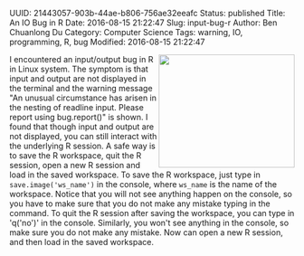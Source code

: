 UUID: 21443057-903b-44ae-b806-756ae32eeafc
Status: published
Title: An IO Bug in R
Date: 2016-08-15 21:22:47
Slug: input-bug-r
Author: Ben Chuanlong Du
Category: Computer Science
Tags: warning, IO, programming, R, bug
Modified: 2016-08-15 21:22:47

<img src="http://dclong.github.io/media/computer/bug.jpg" height="200" width="240" align="right"/>

I encountered an input/output bug in R in Linux system. 
The symptom is that input and output are not displayed in the terminal 
and the warning message 
"An unusual circumstance has arisen in the nesting of readline input. 
Please report using bug.report()" is shown. 
I found that though input and output are not displayed, you can still 
interact with the underlying R session. 
A safe way is to save the R workspace, quit the R session, open a new 
R session and load in the saved workspace. To save the R workspace,
just type in `save.image('ws_name')` in the console, where `ws_name` 
is the name of the workspace. Notice that you will not see anything 
happen on the console, so you have to make sure that you do not make 
any mistake typing in the command. To quit the R session after saving 
the workspace, you can type in 'q('no')' in the console. 
Similarly, you won't see anything in the console, so make sure you do not 
make any mistake. Now can open a new R session, and then load in the saved 
workspace. 
